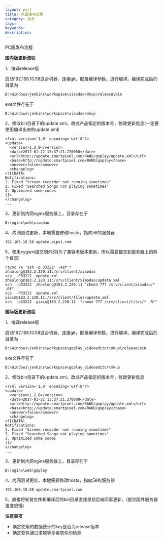 ```yaml
---
layout: post
title: PC版发布流程
category: 技术
tags: 
keywords: 
description: 
---
```


PC版发布流程


**国内版更新流程**

1、编译release版

启动192.168.10.58这台机器，连接git，配置编译参数。进行编译。编译完成后的目录为

	D:\Windows\jenkins\workspace\xiaodao\mkup\release\bin

exe文件存在于

	D:\Windows\jenkins\workspace\xiaodao\mkup


2、修改bin目录下的update.xml，改成产品指定的版本号，修改更新信息(一定要使用编译出来的update.xml)

	<?xml version='1.0' encoding='utf-8'?>
	<update> 
	  <version>1.2.0</version>
	  <date>2017-01-22 13:37:21.270000</date>
	  <url>http://update.smartpixel.com/RAND/goplay/update.xml</url>
	  <base>http://update.smartpixel.com/RAND/goplay</base>
	  <answer>false</answer>
	  <changelog>
	<![CDATA[
	Notifications:
	1. Fixed "Screen recorder not running sometimes"
	2. Fixed "Searched Songs not playing sometimes" 
	3. Optimized some codes
	]]>
	</changelog>
	...

3、更新到内网nginx服务器上，目录存在于

	D:\nginx\web\xiaodao

4、内网测试更新，本地需要修改hosts，指向58的服务器

	192.168.10.58 update.aipai.com

5、使用cygwin提交到外网(为了兼容老版本更新，所以需要提交到服务器上的两个目录)

	rsync -e 'ssh -p 33222' -azP * zhaolong@183.2.220.11:/srv/client/xiaodao
	scp  -P33222  update.xml  zhaolong@183.2.220.11:/srv/client/xiaodao/update.xml
	ssh  -p33222  zhaolong@183.2.220.11 "chmod 777 /srv/client/xiaodao/*  -Rf"
	scp  -P33222  update.xml  yixin@183.2.220.11:/srv/client/files/update.xml
	ssh  -p33222  yixin@183.2.220.11  "chmod 777 /srv/client/files/* -Rf"

	
**国际版更新流程**


1、编译release版

启动192.168.10.58这台机器，连接git，配置编译参数。进行编译。编译完成后的目录为

	D:\Windows\jenkins\workspace\goplay_videoeditor\mkup\release\bin

exe文件存在于

	D:\Windows\jenkins\workspace\goplay_videoeditor\mkup


2、修改bin目录下的update.xml，改成产品指定的版本号，修改更新信息

	<?xml version='1.0' encoding='utf-8'?>
	<update> 
	  <version>1.2.0</version>
	  <date>2017-01-22 13:37:21.270000</date>
	  <url>http://update.smartpixel.com/RAND/goplay/update.xml</url>
	  <base>http://update.smartpixel.com/RAND/goplay</base>
	  <answer>false</answer>
	  <changelog>
	<![CDATA[
	Notifications:
	1. Fixed "Screen recorder not running sometimes"
	2. Fixed "Searched Songs not playing sometimes" 
	3. Optimized some codes
	]]>
	</changelog>
	...

3、更新到内网nginx服务器上，目录存在于

	D:\nginx\web\goplay

4、内网测试更新，本地需要修改hosts，指向58的服务器

	192.168.10.58 update.smartpixel.com


5、直接将安装文件和编译后的bin目录直接发给后端同事更新。(提交国外服务器速度很慢)



**注意事项**

* 确定使用的数据统计的key是否为release版本
* 确定软件通过诺顿等杀毒软件的检测










